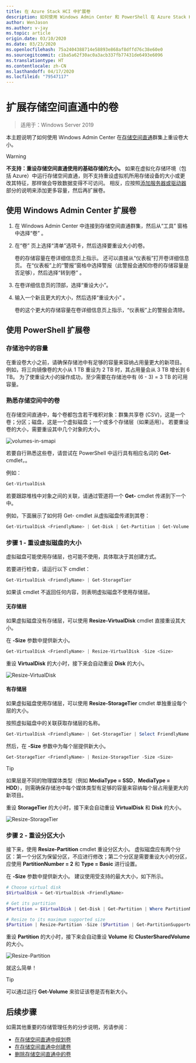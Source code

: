 ```yaml
---
title: 在 Azure Stack HCI 中扩展卷
description: 如何使用 Windows Admin Center 和 PowerShell 在 Azure Stack HCI 中重设卷大小。
author: WenJason
ms.author: v-jay
ms.topic: article
origin.date: 03/10/2020
ms.date: 03/23/2020
ms.openlocfilehash: 75a2404388714e58893e868af8dffd76c38e60e0
ms.sourcegitcommit: c1ba5a62f30ac0a3acb337fb77431de6493e6096
ms.translationtype: HT
ms.contentlocale: zh-CN
ms.lasthandoff: 04/17/2020
ms.locfileid: "79547117"
---
```

# <a name="extending-volumes-in-storage-spaces-direct"></a>扩展存储空间直通中的卷
> 适用于：Windows Server 2019

本主题说明了如何使用 Windows Admin Center 在[存储空间直通](https://docs.microsoft.com/windows-server/storage/storage-spaces/storage-spaces-direct-overview)群集上重设卷大小。

> [!WARNING]
> **不支持：重设存储空间直通使用的基础存储的大小。** 如果在虚拟化存储环境（包括 Azure）中运行存储空间直通，则不支持重设虚拟机所用存储设备的大小或更改其特征，那样做会导致数据变得不可访问。 相反，应按照[添加服务器或驱动器](https://docs.microsoft.com/windows-server/storage/storage-spaces/add-nodes)部分的说明来添加更多容量，然后再扩展卷。

## <a name="extending-volumes-using-windows-admin-center"></a>使用 Windows Admin Center 扩展卷

1. 在 Windows Admin Center 中连接到存储空间直通群集，然后从“工具”  窗格中选择“卷”  。
2. 在“卷”  页上选择“清单”选项卡，然后选择要重设大小的卷。 

    卷的存储容量在卷详细信息页上指示。 还可以直接从“仪表板”打开卷详细信息页。 在“仪表板”上的“警报”窗格中选择警报（此警报会通知你卷的存储容量是否足够），然后选择“转到卷”  。

4. 在卷详细信息页的顶部，选择“重设大小”。 
5. 输入一个新且更大的大小，然后选择“重设大小”  。

    卷的这个更大的存储容量在卷详细信息页上指示，“仪表板”上的警报会清除。

## <a name="extending-volumes-using-powershell"></a>使用 PowerShell 扩展卷

### <a name="capacity-in-the-storage-pool"></a>存储池中的容量

在重设卷大小之前，请确保存储池中有足够的容量来容纳占用量更大的新项目。 例如，将三向镜像卷的大小从 1 TB 重设为 2 TB 时，其占用量会从 3 TB 增长到 6 TB。 为了使重设大小的操作成功，至少需要在存储池中有 (6 - 3) = 3 TB 的可用容量。

### <a name="familiarity-with-volumes-in-storage-spaces"></a>熟悉存储空间中的卷

在存储空间直通中，每个卷都包含若干堆积对象：群集共享卷 (CSV)，这是一个卷；分区；磁盘，这是一个虚拟磁盘；一个或多个存储层（如果适用）。 若要重设卷的大小，需要重设其中几个对象的大小。

![volumes-in-smapi](media/extend-volumes/volumes-in-smapi.png)

若要自行熟悉这些卷，请尝试在 PowerShell 中运行具有相应名词的 **Get-** cmdlet，。

例如：

```PowerShell
Get-VirtualDisk
```

若要跟踪堆栈中对象之间的关联，请通过管道将一个 **Get-** cmdlet 传递到下一个中。

例如，下面展示了如何将 Get- cmdlet 从虚拟磁盘传递到其卷：

```PowerShell
Get-VirtualDisk <FriendlyName> | Get-Disk | Get-Partition | Get-Volume 
```

### <a name="step-1--resize-the-virtual-disk"></a>步骤 1 - 重设虚拟磁盘的大小

虚拟磁盘可能使用存储层，也可能不使用，具体取决于其创建方式。

若要进行检查，请运行以下 cmdlet：

```PowerShell
Get-VirtualDisk <FriendlyName> | Get-StorageTier 
```

如果该 cmdlet 不返回任何内容，则表明虚拟磁盘不使用存储层。

#### <a name="no-storage-tiers"></a>无存储层

如果虚拟磁盘没有存储层，可以使用 **Resize-VirtualDisk** cmdlet 直接重设其大小。

在 **-Size** 参数中提供新大小。

```PowerShell
Get-VirtualDisk <FriendlyName> | Resize-VirtualDisk -Size <Size>
```

重设 **VirtualDisk** 的大小时，接下来会自动重设 **Disk** 的大小。

![Resize-VirtualDisk](media/extend-volumes/Resize-VirtualDisk.gif)

#### <a name="with-storage-tiers"></a>有存储层

如果虚拟磁盘使用存储层，可以使用 **Resize-StorageTier** cmdlet 单独重设每个层的大小。

按照虚拟磁盘中的关联获取存储层的名称。

```PowerShell
Get-VirtualDisk <FriendlyName> | Get-StorageTier | Select FriendlyName
```

然后，在 **-Size** 参数中为每个层提供新大小。

```PowerShell
Get-StorageTier <FriendlyName> | Resize-StorageTier -Size <Size>
```

> [!TIP]
> 如果层是不同的物理媒体类型（例如 **MediaType = SSD**，**MediaType = HDD**），则需确保存储池中每个媒体类型有足够的容量来容纳每个层占用量更大的新项目。

重设 **StorageTier** 的大小时，接下来会自动重设 **VirtualDisk** 和 **Disk** 的大小。

![Resize-StorageTier](media/extend-volumes/Resize-StorageTier.gif)

### <a name="step-2--resize-the-partition"></a>步骤 2 - 重设分区大小

接下来，使用 **Resize-Partition** cmdlet 重设分区大小。 虚拟磁盘应有两个分区：第一个分区为保留分区，不应进行修改；第二个分区是需要重设大小的分区，应使用 **PartitionNumber = 2** 和 **Type = Basic** 进行设置。

在 **-Size** 参数中提供新大小。 建议使用受支持的最大大小，如下所示。

```PowerShell
# Choose virtual disk
$VirtualDisk = Get-VirtualDisk <FriendlyName>

# Get its partition
$Partition = $VirtualDisk | Get-Disk | Get-Partition | Where PartitionNumber -Eq 2

# Resize to its maximum supported size 
$Partition | Resize-Partition -Size ($Partition | Get-PartitionSupportedSize).SizeMax
```

重设 **Partition** 的大小时，接下来会自动重设 **Volume** 和 **ClusterSharedVolume** 的大小。

![Resize-Partition](media/extend-volumes/Resize-Partition.gif)

就这么简单！

> [!TIP]
> 可以通过运行 **Get-Volume** 来验证该卷是否有新大小。

## <a name="next-steps"></a>后续步骤

如需其他重要的存储管理任务的分步说明，另请参阅：

- [在存储空间直通中规划卷](https://docs.microsoft.com/windows-server/storage/storage-spaces/plan-volumes)
- [在存储空间直通中创建卷](https://docs.microsoft.com/windows-server/storage/storage-spaces/create-volumes)
- [删除存储空间直通中的卷](https://docs.microsoft.com/windows-server/storage/storage-spaces/delete-volumes)